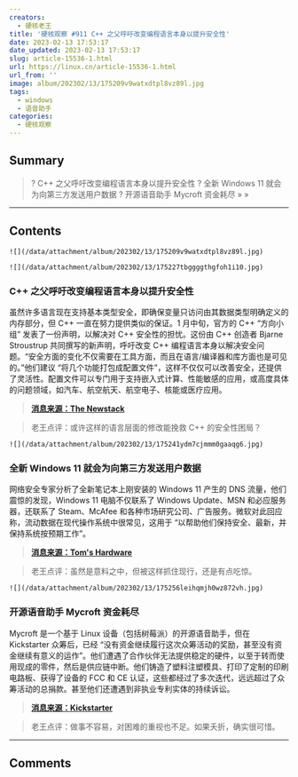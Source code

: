 ```yaml
---
creators:
  - 硬核老王
title: '硬核观察 #911 C++ 之父呼吁改变编程语言本身以提升安全性'
date: 2023-02-13 17:53:17
date_updated: 2023-02-13 17:53:17
slug: article-15536-1.html
url: https://linux.cn/article-15536-1.html
url_from: ''
image: album/202302/13/175209v9watxdtpl8vz89l.jpg
tags:
  - windows
  - 语音助手
categories:
  - 硬核观察
---
```


## Summary

> ? C++ 之父呼吁改变编程语言本身以提升安全性
> ? 全新 Windows 11 就会为向第三方发送用户数据
> ? 开源语音助手 Mycroft 资金耗尽
> » 
> »

***

<!-- more -->

## Contents

`![](/data/attachment/album/202302/13/175209v9watxdtpl8vz89l.jpg)`

`![](/data/attachment/album/202302/13/175227tbggggthgfoh1i10.jpg)`

### C++ 之父呼吁改变编程语言本身以提升安全性

虽然许多语言现在支持基本类型安全，即确保变量只访问由其数据类型明确定义的内存部分，但 C++ 一直在努力提供类似的保证。1 月中旬，官方的 C++ “方向小组” 发表了一份声明，以解决对 C++ 安全性的担忧。这份由 C++ 创造者 Bjarne Stroustrup 共同撰写的新声明，呼吁改变 C++ 编程语言本身以解决安全问题。“安全方面的变化不仅需要在工具方面，而且在语言/编译器和库方面也是可见的。”他们建议 “将几个功能打包成配置文件”，这样不仅仅可以改善安全，还提供了灵活性。配置文件可以专门用于支持嵌入式计算、性能敏感的应用，或高度具体的问题领域，如汽车、航空航天、航空电子、核能或医疗应用。

> 
> **[消息来源：The Newstack](https://thenewstack.io/can-c-be-saved-bjarne-stroustrup-on-ensuring-memory-safety/)**
> 
> 
> 

> 
> 老王点评：或许这样的语言层面的修改能挽救 C++ 的安全性困局？
> 
> 
> 

`![](/data/attachment/album/202302/13/175241ydm7cjmmm0gaaqg6.jpg)`

### 全新 Windows 11 就会为向第三方发送用户数据

网络安全专家分析了全新笔记本上刚安装的 Windows 11 产生的 DNS 流量，他们震惊的发现，Windows 11 电脑不仅联系了 Windows Update、MSN 和必应服务器，还联系了 Steam、McAfee 和各种市场研究公司、广告服务。微软对此回应称，流动数据在现代操作系统中很常见，这用于 “以帮助他们保持安全、最新，并保持系统按预期工作”。

> 
> **[消息来源：Tom's Hardware](https://www.tomshardware.com/news/windows-11-sends-user-data-to-third-party-services)**
> 
> 
> 

> 
> 老王点评：虽然是意料之中，但被这样抓住现行，还是有点吃惊。
> 
> 
> 

`![](/data/attachment/album/202302/13/175256leihqmjh0wz872vh.jpg)`

### 开源语音助手 Mycroft 资金耗尽

Mycroft 是一个基于 Linux 设备（包括树莓派）的开源语音助手，但在 Kickstarter 众筹后，已经 “没有资金继续履行这次众筹活动的奖励，甚至没有资金继续有意义的运作”。他们遭遇了合作伙伴无法提供稳定的硬件，以至于转而使用现成的零件，然后是供应链中断。他们铸造了塑料注塑模具、打印了定制的印刷电路板、获得了设备的 FCC 和 CE 认证，这些都经过了多次迭代，远远超过了众筹活动的总捐款。甚至他们还遭遇到非执业专利实体的持续诉讼。

> 
> **[消息来源：Kickstarter](https://www.kickstarter.com/projects/aiforeveryone/mycroft-mark-ii-the-open-voice-assistant/posts/3729060)**
> 
> 
> 

> 
> 老王点评：做事不容易，对困难的重视也不足。如果夭折，确实很可惜。
> 
> 
>

***

## Comments
